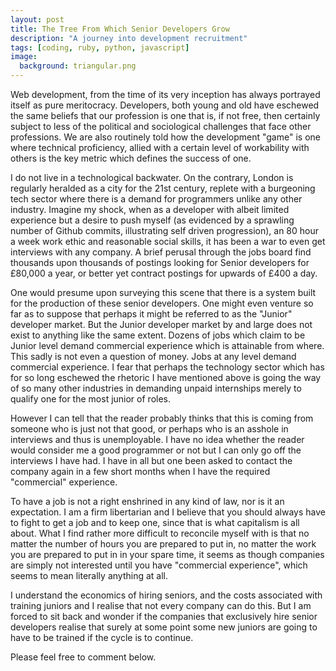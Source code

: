 ```yaml
---
layout: post
title: The Tree From Which Senior Developers Grow
description: "A journey into development recruitment"
tags: [coding, ruby, python, javascript]
image:
  background: triangular.png
---
```


Web development, from the time of its very inception has always portrayed itself as pure meritocracy. Developers, both young and old have eschewed the same beliefs that our profession is one that is, if not free, then certainly subject to less of the political and sociological challenges that face other professions. We are also routinely told how the development "game" is one where technical proficiency, allied with a certain level of workability with others is the key metric which defines the success of one. 

I do not live in a technological backwater. On the contrary, London is regularly heralded as a city for the 21st century, replete with a burgeoning tech sector where there is a demand for programmers unlike any other industry. Imagine my shock, when as a developer with albeit limited experience but a desire to push myself (as evidenced by a sprawling number of Github commits, illustrating self driven progression), an 80 hour a week work ethic and reasonable social skills, it has been a war to even get interviews with any company. A brief perusal through the jobs board find thousands upon thousands of postings looking for Senior developers for £80,000 a year, or better yet contract postings for upwards of £400 a day. 

One would presume upon surveying this scene that there is a system built for the production of these senior developers. One might even venture so far as to suppose that perhaps it might be referred to as the "Junior" developer market. But the Junior developer market by and large does not exist to anything like the same extent. Dozens of jobs which claim to be Junior level demand commercial experience which is attainable from where. This sadly is not even a question of money. Jobs at any level demand commercial experience. I fear that perhaps the technology sector which has for so long eschewed the rhetoric I have mentioned above is going the way of so many other industries in demanding unpaid internships merely to qualify one for the most junior of roles.

However I can tell that the reader probably thinks that this is coming from someone who is just not that good, or perhaps who is an asshole in interviews and thus is unemployable. I have no idea whether the reader would consider me a good programmer or not but I can only go off the interviews I have had. I have in all but one been asked to contact the company again in a few short months when I have the required "commercial" experience.

To have a job is not a right enshrined in any kind of law, nor is it an expectation. I am a firm libertarian and I believe that you should always have to fight to get a job and to keep one, since that is what capitalism is all about. What I find rather more difficult to reconcile myself with is that no matter the number of hours you are prepared to put in, no matter the work you are prepared to put in in your spare time, it seems as though companies are simply not interested until you have "commercial experience", which seems to mean literally anything at all.

I understand the economics of hiring seniors, and the costs associated with training juniors and I realise that not every company can do this. But I am forced to sit back and wonder if the companies that exclusively hire senior developers realise that surely at some point some new juniors are going to have to be trained if the cycle is to continue. 

Please feel free to comment below.
